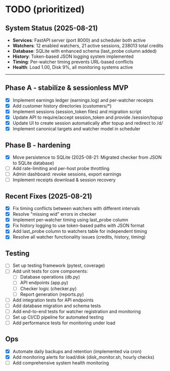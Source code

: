 # TODO (prioritized)

## System Status (2025-08-21)
- **Services**: FastAPI server (port 8000) and scheduler both active
- **Watchers**: 12 enabled watchers, 21 active sessions, 238013 total credits
- **Database**: SQLite with enhanced schema (last_probe column added)
- **History**: Token-based JSON logging system implemented
- **Timing**: Per-watcher timing prevents URL-based conflicts
- **Health**: Load 1.00, Disk 9%, all monitoring systems active

---

## Phase A - stabilize & sessionless MVP
- [x] Implement earnings ledger (earnings.log) and per-watcher receipts
- [x] Add customer history directories (customers/*)
- [x] Implement sessions (session_token files) and migration script
- [x] Update API to require/accept session_token and provide /session/topup
- [x] Update UI to create session automatically after topup and redirect to /d/<token>
- [x] Implement canonical targets and watcher model in scheduler

## Phase B - hardening
- [x] Move persistence to SQLite (2025-08-21: Migrated checker from JSON to SQLite database)
- [ ] Add rate-limiting and per-host probe throttling
- [ ] Admin dashboard: revoke sessions, export earnings
- [ ] Implement receipts download & session recovery

## Recent Fixes (2025-08-21)
- [x] Fix timing conflicts between watchers with different intervals
- [x] Resolve "missing wid" errors in checker
- [x] Implement per-watcher timing using last_probe column
- [x] Fix history logging to use token-based paths with JSON format
- [x] Add last_probe column to watchers table for independent timing
- [x] Resolve all watcher functionality issues (credits, history, timing)

## Testing
- [ ] Set up testing framework (pytest, coverage)
- [ ] Add unit tests for core components:
  - [ ] Database operations (db.py)
  - [ ] API endpoints (app.py)
  - [ ] Checker logic (checker.py)
  - [ ] Report generation (reports.py)
- [ ] Add integration tests for API endpoints
- [ ] Add database migration and schema tests
- [ ] Add end-to-end tests for watcher registration and monitoring
- [ ] Set up CI/CD pipeline for automated testing
- [ ] Add performance tests for monitoring under load

## Ops
- [x] Automate daily backups and retention (implemented via cron)
- [x] Add monitoring alerts for load/disk (disk_monitor.sh, hourly checks)
- [ ] Add comprehensive system health monitoring
